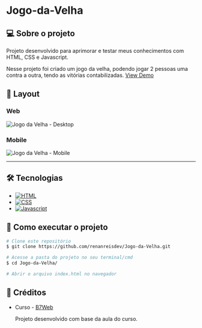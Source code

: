 # Jogo-da-Velha

## 💻 Sobre o projeto

Projeto desenvolvido para aprimorar e testar meus conhecimentos com HTML, CSS e Javascript.

Nesse projeto foi criado um jogo da velha, podendo jogar 2 pessoas uma contra a outra, tendo as vitórias contabilizadas. [View Demo](https://renanreisdev.github.io/Jogo-da-Velha/)

## 🎨 Layout
### Web
![Jogo da Velha - Desktop][gifDesktop]

### Mobile
![Jogo da Velha - Mobile][gifMobile]

---

## 🛠 Tecnologias
* [![HTML][HTML5]][HTML5-url]
* [![CSS][CSS3]][CSS3-url]
* [![Javascript][Javascript.js]][Javascript-url]

## 🚀 Como executar o projeto
```bash
# Clone este repositório
$ git clone https://github.com/renanreisdev/Jogo-da-Velha.git

# Acesse a pasta do projeto no seu terminal/cmd
$ cd Jogo-da-Velha/

# Abrir o arquivo index.html no navegador
```

## 📝 Créditos
* Curso - [B7Web](https://b7web.com.br)

  Projeto desenvolvido com base da aula do curso.

<!-- MARKDOWN LINKS & IMAGES -->
[HTML5]: https://img.shields.io/badge/HTML5-E34F26?style=for-the-badge&logo=html5&logoColor=white
[HTML5-url]: https://www.w3schools.com/html/default.asp
[CSS3]: https://img.shields.io/badge/CSS3-1572B6?style=for-the-badge&logo=css3&logoColor=white
[CSS3-url]: https://www.w3schools.com/css/
[javascript.js]: https://img.shields.io/badge/JavaScript-323330?style=for-the-badge&logo=javascript&logoColor=F7DF1E
[javascript-url]: https://www.w3schools.com/js/default.asp

[gifDesktop]: https://github.com/renanreisdev/Jogo-da-Velha/assets/81393388/ca6d6304-8235-4c74-80d9-8377074a5f05
[gifMobile]: https://github.com/renanreisdev/Jogo-da-Velha/assets/81393388/17188d3d-6008-44c4-8756-c63de6882e8f
